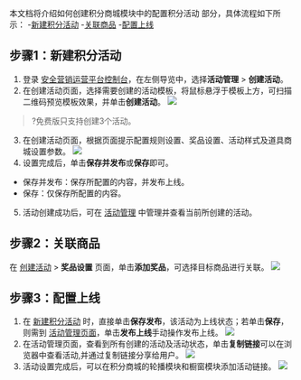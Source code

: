 本文档将介绍如何创建积分商城模块中的配置积分活动  部分，具体流程如下所示：
<dx-steps>
-[新建积分活动](#stpe1)
-[关联商品](#stpe2)
-[配置上线](#stpe3)
</dx-steps>



## 步骤1：新建积分活动[](id:stpe1)
1. 登录 [安全营销运营平台控制台](https://console.cloud.tencent.com/smop/data/mallUser)，在左侧导览中，选择**活动管理** > **创建活动**。
2. 在创建活动页面，选择需要创建的活动模板，将鼠标悬浮于模板上方，可扫描二维码预览模板效果，并单击**创建活动**。
![](https://qcloudimg.tencent-cloud.cn/raw/974a55d94395f9c4c776fde9640bfbf3.png)
>?免费版只支持创建3个活动。
3. 在创建活动页面，根据页面提示配置规则设置、奖品设置、活动样式及道具商城设置参数。
![](https://qcloudimg.tencent-cloud.cn/raw/54c9f7204d716780ab2ecae42bf085f5.png)
4. 设置完成后，单击**保存并发布**或**保存**即可。
  - 保存并发布：保存所配置的内容，并发布上线。
  - 保存：仅保存所配置的内容。
5. 活动创建成功后，可在 [活动管理](https://console.cloud.tencent.com/smop/mall/act_manager) 中管理并查看当前所创建的活动。


## 步骤2：关联商品[](id:stpe2)
在 [创建活动](https://console.cloud.tencent.com/smop/mall/mall_front_page) > **奖品设置** 页面，单击**添加奖品**，可选择目标商品进行关联。
![](https://qcloudimg.tencent-cloud.cn/raw/a4960c6e903bcf03aeae9f547da7013b.png)


## 步骤3：配置上线[](id:stpe3)
1. 在 [新建积分活动](#stpe1) 时，直接单击**保存发布**，该活动为上线状态；若单击**保存**，则需到 [活动管理页面](https://console.cloud.tencent.com/smop/mall/act_manager)，单击**发布上线**手动操作发布上线。
![](https://qcloudimg.tencent-cloud.cn/raw/68c6401bfe9f716140df991174b8b69c.png)
2. 在活动管理页面，查看到所有创建的活动及活动状态，单击**复制链接**可以在浏览器中查看活动,并通过复制链接分享给用户。
![](https://qcloudimg.tencent-cloud.cn/raw/22d0641ecd1895e6ebf9330bec0e712a.png)
3. 活动设置完成后，可以在积分商城的轮播模块和橱窗模块添加活动链接。
![](https://qcloudimg.tencent-cloud.cn/raw/c37de235822a75cd349c919c244206ee.png)
